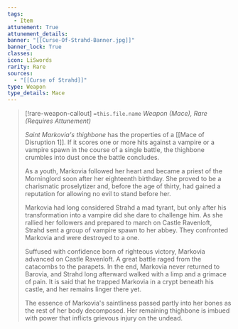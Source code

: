 ```yaml
---
tags:
  - Item
attunement: True
attunement_details: 
banner: "[[Curse-Of-Strahd-Banner.jpg]]"
banner_lock: True
classes:
icon: LiSwords
rarity: Rare
sources:
  - "[[Curse of Strahd]]"
type: Weapon
type_details: Mace
---
```

>[!rare-weapon-callout] `=this.file.name`
>*Weapon (Mace), Rare (Requires Attunement)*
>
>*Saint Markovia's thighbone* has the properties of a [[Mace of Disruption 1]]. If it scores one or more hits against a vampire or a vampire spawn in the course of a single battle, the thighbone crumbles into dust once the battle concludes.
>
>As a youth, Markovia followed her heart and became a priest of the Morninglord soon after her eighteenth birthday. She proved to be a charismatic proselytizer and, before the age of thirty, had gained a reputation for allowing no evil to stand before her.
>
>Markovia had long considered Strahd a mad tyrant, but only after his transformation into a vampire did she dare to challenge him. As she rallied her followers and prepared to march on Castle Ravenloft, Strahd sent a group of vampire spawn to her abbey. They confronted Markovia and were destroyed to a one.
>
>Suffused with confidence born of righteous victory, Markovia advanced on Castle Ravenloft. A great battle raged from the catacombs to the parapets. In the end, Markovia never returned to Barovia, and Strahd long afterward walked with a limp and a grimace of pain. It is said that he trapped Markovia in a crypt beneath his castle, and her remains linger there yet.
>
>The essence of Markovia's saintliness passed partly into her bones as the rest of her body decomposed. Her remaining thighbone is imbued with power that inflicts grievous injury on the undead.
>
>
